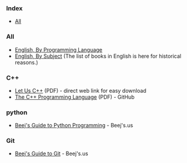 ### Index

* [All](#all)


### All

* [English, By Programming Language](free-programming-books-langs.md)
* [English, By Subject](free-programming-books-subjects.md)
  (The list of books in English is here for historical reasons.)


### C++

* [Let Us C++](http://103.203.175.90:81/fdScript/RootOfEBooks/E%20Book%20collection%20-%202023%20-%20F/CSE%20%20IT%20AIDS%20ML/Let%20Us%20C++,%20Yashwant%20Kanetkar.pdf) (PDF) - direct web link for easy download 
* [The C++ Programming Language](https://chenweixiang.github.io/docs/The_C++_Programming_Language_4th_Edition_Bjarne_Stroustrup.pdf) (PDF) - GitHub


### python 

* [Beej's Guide to Python Programming](https://beej.us/guide/bgpython/) - Beej's.us


### Git

* [Beej's Guide to Git](https://beej.us/guide/bggit/) - Beej's.us
